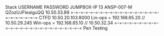 Stack  USERNAME    PASSWORD        JUMPBOX-IP
13 	ANSP-007-M 	QZozUJFIeaiguQQ 	10.50.33.89
=-=-=-=-=-=-=-=-=-=-=-=-=-=-=-=-=-=-=-=-=-=-=-=-=
CTFD 10.50.20.103:8000
Lin-ops = 192.168.65.20 // 10.50.29.245
Win-ops = 192.168.65.10 // 10.50.32.34
=-=-=-=-=-=-=-=-=-=-=-=-=-=-=-=-=-=-=-=-=-=-=-=-=
Pen Testing






















































































































































































































































































































































































































































































































































































































































































